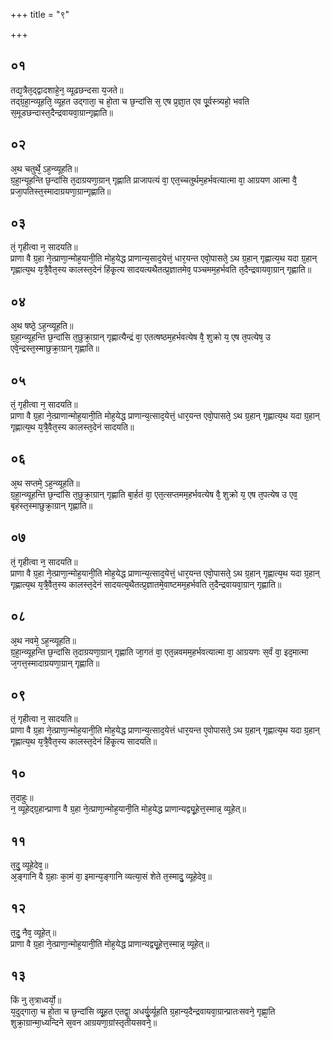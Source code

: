 +++
title = "९"

+++
## ०१
तद्य᳘त्रैत᳘द्द्वादशाहे᳘न᳘ व्यूढछन्दसा य᳘जते॥  
तद्ग्र᳘हा᳘न्व्यूहति᳘ व्यूहत उद्गाता᳘ च हो᳘ता च छ᳘न्दांसि स᳘ एष प्र᳘ज्ञा᳘त एव पू᳘र्वस्त्र्यहो᳘ भवति स᳘मूडछन्दास्त᳘दैन्द्रवायवा᳘ग्रान्गृह्णाति॥  
## ०२
अ᳘थ चतुर्थे᳘ ऽह᳘न्व्यूहति॥  
ग्र᳘हा᳘न्यूहन्ति छ᳘न्दांसि त᳘दाग्रयणा᳘ग्रान् गृह्णाति प्राजापत्यं वा᳘ एत᳘च्चतुर्थम᳘हर्भवत्यात्मा वा᳘ आग्रयण आत्मा वै᳘ प्रजा᳘पतिस्त᳘स्मादाग्रयणा᳘ग्रान्गृह्णाति॥  
## ०३
तं᳘ गृहीत्वा न᳘ सादयति॥  
प्राणा वै ग्र᳘हा ने᳘त्प्राणा᳘न्मोह᳘यानी᳘ति मोह᳘येद्ध प्राणान्य᳘साद᳘येत्तं᳘ धार᳘यन्त एवो᳘पासते᳘ ऽथ ग्र᳘हान् गृह्णात्य᳘थ यदा ग्र᳘हान् गृह्णात्य᳘थ य᳘त्रै᳘वैत᳘स्य कालस्त᳘देनं हिंकृ᳘त्य सादयत्यथैतत्प्र᳘ज्ञातमेव᳘ पञ्चमम᳘हर्भवति त᳘दैन्द्रवायवा᳘ग्रान् गृह्णाति॥  
## ०४
अ᳘थ षष्ठे᳘ ऽह᳘न्व्यूहति॥  
ग्र᳘हा᳘न्व्यूहन्ति छ᳘न्दांसि त᳘छुक्रा᳘ग्रान् गृह्णात्यैन्द्रं वा᳘ एतत्षष्ठम᳘हर्भवत्येष वै᳘ शुक्रो य᳘ एष त᳘पत्येष᳘ उ एवे᳘न्द्रस्त᳘स्माछुक्रा᳘ग्रान् गृह्णाति॥  
## ०५
तं᳘ गृहीत्वा न᳘ सादयति॥  
प्राणा वै ग्र᳘हा ने᳘त्प्राणान्मोह᳘यानी᳘ति मोह᳘येद्ध प्राणान्य᳘त्साद᳘येत्तं᳘ धार᳘यन्त एवो᳘पासते᳘ ऽथ ग्र᳘हान् गृह्णात्य᳘थ यदा ग्र᳘हान् गृह्णात्य᳘थ य᳘त्रै᳘वैत᳘स्य कालस्त᳘देनं सादयति॥  
## ०६
अ᳘थ सप्तमे᳘ ऽह᳘न्व्यूहति॥  
ग्र᳘हा᳘न्व्यूहन्ति छ᳘न्दांसि त᳘छुक्रा᳘ग्रान् गृह्णाति बा᳘र्हतं वा᳘ एत᳘त्सप्तमम᳘हर्भवत्येष वै᳘ शुक्रो य᳘ एष त᳘पत्येष उ एव᳘ बृहंस्त᳘स्माछुक्रा᳘ग्रान् गृह्णाति॥  
## ०७
तं᳘ गृहीत्वा न᳘ सादयति॥  
प्राणा वै ग्र᳘हा ने᳘त्प्राणा᳘न्मोह᳘यानी᳘ति मोह᳘येद्ध प्राणान्य᳘त्साद᳘येत्तं᳘ धार᳘यन्त एवो᳘पासते᳘ ऽथ ग्र᳘हान् गृह्णात्य᳘थ यदा ग्र᳘हान् गृह्णात्य᳘थ य᳘त्रै᳘वैत᳘स्य कालस्त᳘देनं सादयत्य᳘थैतत्प्र᳘ज्ञातमे᳘वाष्टमम᳘हर्भवति त᳘दैन्द्रवायवा᳘ग्रान् गृह्णाति॥  
## ०८
अ᳘थ नवमे᳘ ऽह᳘न्व्यूहति॥  
ग्र᳘हा᳘न्व्यूहन्ति छ᳘न्दांसि त᳘दाग्रयणा᳘ग्रान् गृह्णाति जा᳘गतं वा᳘ एत᳘न्नवमम᳘हर्भवत्यात्मा वा᳘ आग्रयणः स᳘र्वं वा᳘ इद᳘मात्मा ज᳘गत्त᳘स्मादाग्रयणा᳘ग्रान् गृह्णाति॥  
## ०९
तं᳘ गृहीत्वा न᳘ सादयति॥  
प्राणा वै ग्र᳘हा ने᳘त्प्राणा᳘न्मोह᳘यानी᳘ति मोह᳘येद्ध प्राणान्य᳘त्साद᳘येत्तं धार᳘यन्त ए᳘वोपासते᳘ ऽथ ग्र᳘हान् गृह्णात्य᳘थ यदा ग्र᳘हान् गृह्णात्य᳘थ य᳘त्रै᳘वैत᳘स्य कालस्त᳘देनं हिंकृ᳘त्य सादयति॥  
## १०
त᳘दाहुः॥  
न᳘ व्यूहेद्ग्र᳘हान्प्राणा वै ग्र᳘हा ने᳘त्प्राणा᳘न्मोह᳘यानी᳘ति मोह᳘येद्ध प्राणान्यद्व्यू᳘हेत्त᳘स्मान्न᳘ व्यूहेत्॥  
## ११
त᳘दु᳘ व्यूहेदेव᳘॥  
अ᳘ङ्गानि वै ग्र᳘हाः का᳘मं वा᳘ इमान्य᳘ङ्गानि व्यत्या᳘सं शेते त᳘स्मादु᳘ व्यूहेदेव᳘॥  
## १२
त᳘दु᳘ नैव᳘ व्यूहेत्॥  
प्राणा वै ग्र᳘हा ने᳘त्प्राणा᳘न्मोह᳘यानी᳘ति मोह᳘येद्ध प्राणान्यद्व्यू᳘हेत्त᳘स्मान्न᳘ व्यूहेत्॥  
## १३
किं नु त᳘त्राध्वर्यो᳘॥  
य᳘दुद्गाता᳘ च हो᳘ता च छ᳘न्दांसि व्यू᳘हत एतद्वा᳘ अधर्यु᳘र्व्यूहति ग्र᳘हान्य᳘दैन्द्रवायवा᳘ग्रान्प्रातःसवने᳘ गृह्णा᳘ति शुक्रा᳘ग्रान्मा᳘ध्यन्दिने स᳘वन आग्रयणा᳘ग्रांस्तृतीयसवने᳘॥  